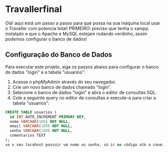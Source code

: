 # Travallerfinal
Olá! aqui está um passo a passo para que possa na sua máquina local usar o Travaller com potencia total!
PRIMEIRO: preciso que tenha o xampp instalado e que o Apache e MySQL estejam rodando verdinho, assim podemos configurar o banco de dados!
## Configuração do Banco de Dados

Para executar este projeto, siga os passos abaixo para configurar o banco de dados "login" e a tabela "usuarios":

1. Acesse o phpMyAdmin através do seu navegador.
2. Crie um novo banco de dados chamado "login".
3. Selecione o banco de dados "login" e abra o editor de consultas SQL.
4. Cole a seguinte query no editor de consultas e execute-a para criar a tabela "usuarios":

```sql
CREATE TABLE usuarios (
  id INT AUTO_INCREMENT PRIMARY KEY,
  nome VARCHAR(100) NOT NULL,
  email VARCHAR(100) NOT NULL,
  senha VARCHAR(100) NOT NULL,
  comentarios TEXT
);
se o seu locahost possuir um nome ou senha, só ir no código até a conexão e colocar la o nome dos respectivos citados anteriormente.
